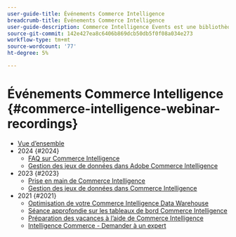 ```yaml
---
user-guide-title: Événements Commerce Intelligence
breadcrumb-title: Événements Commerce Intelligence
user-guide-description: Commerce Intelligence Events est une bibliothèque de vidéos où experts et pairs partagent leurs réflexions et idées sur Adobe Commerce Intelligence.
source-git-commit: 142e427ea8c6406b869dcb50db5f0f08a034e273
workflow-type: tm+mt
source-wordcount: '77'
ht-degree: 5%

---
```



# Événements Commerce Intelligence  {#commerce-intelligence-webinar-recordings}

+ [Vue d’ensemble](overview.md)
+ 2024 {#2024}
   + [FAQ sur Commerce Intelligence](2024/faq-in-commerce-intelligence.md)
   + [Gestion des jeux de données dans Adobe Commerce Intelligence](2024/manage-data-sets-adobe-commerce.md)
+ 2023 {#2023}
   + [Prise en main de Commerce Intelligence](2023/getting-started.md)
   + [Gestion des jeux de données dans Commerce Intelligence](2023/manage-data-sets.md)
+ 2021 {#2021}
   + [Optimisation de votre Commerce Intelligence Data Warehouse](2021-22/optimize-data-warehouse.md)
   + [Séance approfondie sur les tableaux de bord Commerce Intelligence](2021-22/dashboards-deep-dive.md)
   + [Préparation des vacances à l’aide de Commerce Intelligence](2021-22/holiday-readiness.md)
   + [Intelligence Commerce - Demander à un expert](2021-22/ask-expert.md)

<!--+ Commerce Events {#commerce-events}
  + [Overview](commerce-events/overview.md)
  + 2022 {#2022}
    + [Top Tips and Tricks for Adobe Campaign Standard](customer-journeys/2022/tips-and-tricks.md)
    + [Develop and customize data models in Adobe [!DNL Campaign Classic]](customer-journeys/2022/data-models.md)

+ Data and insights {#commerce-release-updates}
  + [Overview](commerce-release-updates/overview.md)
  + 2022 {#2022}
    + [Innovations and trends](data-and-insights/2022/innovations.md)
    + [Sensei and Analysis Workspace](data-and-insights/2022/sensei.md)
    + [Personalize and automate with Adobe Target](data-and-insights/2022/personalize.md)
    + [Analytics and Target applications for Mobile and Apps](data-and-insights/2022/mobile-and-apps.md)
    + [Cross Device Analytics and Customer Journey Analytics](data-and-insights/2022/cross-device-analytics.md) -->